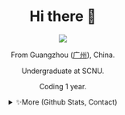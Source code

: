 
<div align="center">

  # Hi there 👋
    
  <img src="https://profile-counter.glitch.me/{RockChinQ}/count.svg" />
  
  <p align="center"> From Guangzhou (<a href="https://en.wikipedia.org/wiki/Guangzhou">广州</a>), China.  </p>
  <p align="center">Undergraduate at SCNU. </p>
  <p align="center"> Coding 1 year. </p>
  
  <div align="center">
  <details>
  <summary>✨More (Github Stats, Contact)</summary>
  
  <div align="left">
  <!--
  <p align="center"> 
  ⚒️Perfecting the world with: JavaScript, Java, C , Python⚒️
  </p> -->
  
  ### 📊 GitHub Stats 
  <div align="center">
  <p > <img width="300em" src="https://github-readme-stats.vercel.app/api?username=Yanyutin753&title_color=fa4694&count_private=true&theme=jolly" alt="RockChinQ" />
  </p>
  
  </div>

  
  ### 📲 联系方式 CONTACT ME
    
  - Email: 3254822118@qq.com
  - QQ: 3254822118
  
  </details>
  </div>
</div>
